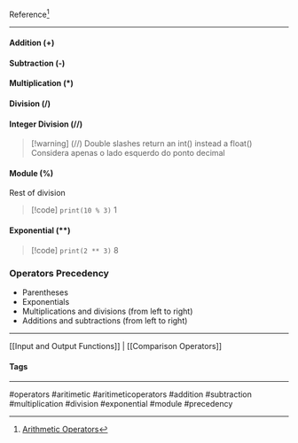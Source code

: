 Reference[^1]
***
#### Addition (+)

#### Subtraction (-)

#### Multiplication (\*)

#### Division (\/)

#### Integer Division (\/\/)
> [!warning] (\/\/) Double slashes return an int() instead a float()
> Considera apenas o lado esquerdo do ponto decimal



#### Module (%)
Rest of division
> [!code]
> `print(10 % 3)`
> 1

#### Exponential (**)
> [!code]
> `print(2 ** 3)`
> 8


### Operators Precedency

- Parentheses
- Exponentials
- Multiplications and divisions (from left to right)
- Additions and subtractions (from left to right)

***
[[Input and Output Functions]] | [[Comparison Operators]]




#### Tags
***
#operators #aritimetic #aritimeticoperators #addition #subtraction #multiplication #division #exponential #module #precedency

[^1]: [Arithmetic Operators](https://github.com/digitalinnovationone/trilha-python-dio/blob/main/00%20-%20Fundamentos/operadores_aritmeticos.py)
